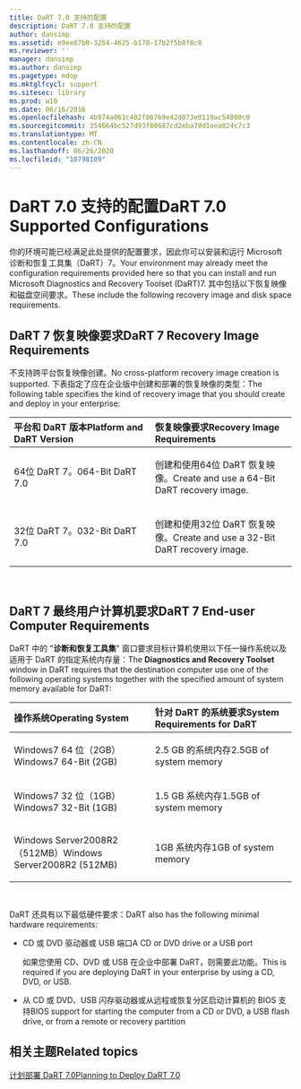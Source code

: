 ```yaml
---
title: DaRT 7.0 支持的配置
description: DaRT 7.0 支持的配置
author: dansimp
ms.assetid: e9ee87b0-3254-4625-b178-17b2f5b8f8c8
ms.reviewer: ''
manager: dansimp
ms.author: dansimp
ms.pagetype: mdop
ms.mktglfcycl: support
ms.sitesec: library
ms.prod: w10
ms.date: 06/16/2016
ms.openlocfilehash: 4b074a061c402f86769e42d873e0119ac54080c0
ms.sourcegitcommit: 354664bc527d93f80687cd2eba70d1eea024c7c3
ms.translationtype: MT
ms.contentlocale: zh-CN
ms.lasthandoff: 06/26/2020
ms.locfileid: "10798109"
---
```

# <span data-ttu-id="22f68-103">DaRT 7.0 支持的配置</span><span class="sxs-lookup"><span data-stu-id="22f68-103">DaRT 7.0 Supported Configurations</span></span>


<span data-ttu-id="22f68-104">你的环境可能已经满足此处提供的配置要求，因此你可以安装和运行 Microsoft 诊断和恢复工具集（DaRT）7。</span><span class="sxs-lookup"><span data-stu-id="22f68-104">Your environment may already meet the configuration requirements provided here so that you can install and run Microsoft Diagnostics and Recovery Toolset (DaRT)7.</span></span> <span data-ttu-id="22f68-105">其中包括以下恢复映像和磁盘空间要求。</span><span class="sxs-lookup"><span data-stu-id="22f68-105">These include the following recovery image and disk space requirements.</span></span>

## <span data-ttu-id="22f68-106">DaRT 7 恢复映像要求</span><span class="sxs-lookup"><span data-stu-id="22f68-106">DaRT 7 Recovery Image Requirements</span></span>


<span data-ttu-id="22f68-107">不支持跨平台恢复映像创建。</span><span class="sxs-lookup"><span data-stu-id="22f68-107">No cross-platform recovery image creation is supported.</span></span> <span data-ttu-id="22f68-108">下表指定了应在企业版中创建和部署的恢复映像的类型：</span><span class="sxs-lookup"><span data-stu-id="22f68-108">The following table specifies the kind of recovery image that you should create and deploy in your enterprise:</span></span>

<table>
<colgroup>
<col width="50%" />
<col width="50%" />
</colgroup>
<thead>
<tr class="header">
<th align="left"><span data-ttu-id="22f68-109">平台和 DaRT 版本</span><span class="sxs-lookup"><span data-stu-id="22f68-109">Platform and DaRT Version</span></span></th>
<th align="left"><span data-ttu-id="22f68-110">恢复映像要求</span><span class="sxs-lookup"><span data-stu-id="22f68-110">Recovery Image Requirements</span></span></th>
</tr>
</thead>
<tbody>
<tr class="odd">
<td align="left"><p><span data-ttu-id="22f68-111">64位 DaRT 7。0</span><span class="sxs-lookup"><span data-stu-id="22f68-111">64-Bit DaRT 7.0</span></span></p></td>
<td align="left"><p><span data-ttu-id="22f68-112">创建和使用64位 DaRT 恢复映像。</span><span class="sxs-lookup"><span data-stu-id="22f68-112">Create and use a 64-Bit DaRT recovery image.</span></span></p></td>
</tr>
<tr class="even">
<td align="left"><p><span data-ttu-id="22f68-113">32位 DaRT 7。0</span><span class="sxs-lookup"><span data-stu-id="22f68-113">32-Bit DaRT 7.0</span></span></p></td>
<td align="left"><p><span data-ttu-id="22f68-114">创建和使用32位 DaRT 恢复映像。</span><span class="sxs-lookup"><span data-stu-id="22f68-114">Create and use a 32-Bit DaRT recovery image.</span></span></p></td>
</tr>
</tbody>
</table>

 

## <span data-ttu-id="22f68-115">DaRT 7 最终用户计算机要求</span><span class="sxs-lookup"><span data-stu-id="22f68-115">DaRT 7 End-user Computer Requirements</span></span>


<span data-ttu-id="22f68-116">DaRT 中的 "**诊断和恢复工具集**" 窗口要求目标计算机使用以下任一操作系统以及适用于 DaRT 的指定系统内存量：</span><span class="sxs-lookup"><span data-stu-id="22f68-116">The **Diagnostics and Recovery Toolset** window in DaRT requires that the destination computer use one of the following operating systems together with the specified amount of system memory available for DaRT:</span></span>

<table>
<colgroup>
<col width="50%" />
<col width="50%" />
</colgroup>
<thead>
<tr class="header">
<th align="left"><span data-ttu-id="22f68-117">操作系统</span><span class="sxs-lookup"><span data-stu-id="22f68-117">Operating System</span></span></th>
<th align="left"><span data-ttu-id="22f68-118">针对 DaRT 的系统要求</span><span class="sxs-lookup"><span data-stu-id="22f68-118">System Requirements for DaRT</span></span></th>
</tr>
</thead>
<tbody>
<tr class="odd">
<td align="left"><p><span data-ttu-id="22f68-119">Windows7 64 位（2GB）</span><span class="sxs-lookup"><span data-stu-id="22f68-119">Windows7 64-Bit (2GB)</span></span></p></td>
<td align="left"><p><span data-ttu-id="22f68-120">2.5 GB 的系统内存</span><span class="sxs-lookup"><span data-stu-id="22f68-120">2.5GB of system memory</span></span></p></td>
</tr>
<tr class="even">
<td align="left"><p><span data-ttu-id="22f68-121">Windows7 32 位（1GB）</span><span class="sxs-lookup"><span data-stu-id="22f68-121">Windows7 32-Bit (1GB)</span></span></p></td>
<td align="left"><p><span data-ttu-id="22f68-122">1.5 GB 系统内存</span><span class="sxs-lookup"><span data-stu-id="22f68-122">1.5GB of system memory</span></span></p></td>
</tr>
<tr class="odd">
<td align="left"><p><span data-ttu-id="22f68-123">Windows Server2008R2 （512MB）</span><span class="sxs-lookup"><span data-stu-id="22f68-123">Windows Server2008R2 (512MB)</span></span></p></td>
<td align="left"><p><span data-ttu-id="22f68-124">1GB 系统内存</span><span class="sxs-lookup"><span data-stu-id="22f68-124">1GB of system memory</span></span></p></td>
</tr>
</tbody>
</table>

 

<span data-ttu-id="22f68-125">DaRT 还具有以下最低硬件要求：</span><span class="sxs-lookup"><span data-stu-id="22f68-125">DaRT also has the following minimal hardware requirements:</span></span>

-   <span data-ttu-id="22f68-126">CD 或 DVD 驱动器或 USB 端口</span><span class="sxs-lookup"><span data-stu-id="22f68-126">A CD or DVD drive or a USB port</span></span>

    <span data-ttu-id="22f68-127">如果您使用 CD、DVD 或 USB 在企业中部署 DaRT，则需要此功能。</span><span class="sxs-lookup"><span data-stu-id="22f68-127">This is required if you are deploying DaRT in your enterprise by using a CD, DVD, or USB.</span></span>

-   <span data-ttu-id="22f68-128">从 CD 或 DVD、USB 闪存驱动器或从远程或恢复分区启动计算机的 BIOS 支持</span><span class="sxs-lookup"><span data-stu-id="22f68-128">BIOS support for starting the computer from a CD or DVD, a USB flash drive, or from a remote or recovery partition</span></span>

## <span data-ttu-id="22f68-129">相关主题</span><span class="sxs-lookup"><span data-stu-id="22f68-129">Related topics</span></span>


[<span data-ttu-id="22f68-130">计划部署 DaRT 7.0</span><span class="sxs-lookup"><span data-stu-id="22f68-130">Planning to Deploy DaRT 7.0</span></span>](planning-to-deploy-dart-70.md)

 

 





